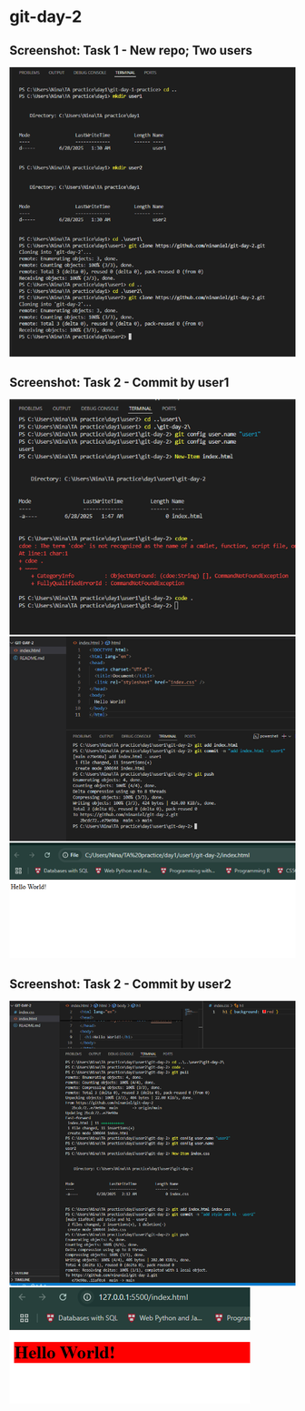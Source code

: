 # git-day-2

## Screenshot: Task 1 - New repo; Two users

![task-1 (1)](screenshots/task-1%20(1).png)

## Screenshot: Task 2 - Commit by user1

![Commit](screenshots/task-2%20(1)(1).png)
![Commit](screenshots/task-2%20(1)(2).png)
![Commit](screenshots/task-2%20(1)html.png)

## Screenshot: Task 2 - Commit by user2

![Commit](screenshots/task-3%20(1).png)
![Commit](screenshots/task-3%20(1)html.png)
